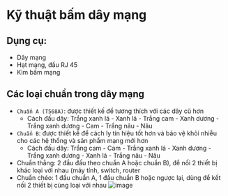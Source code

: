 # Kỹ thuật bấm dây mạng 
## Dụng cụ:
- Dây mạng
- Hạt mạng, đầu RJ 45
- Kìm bấm mạng
## Các loại chuẩn trong dây mạng
- `Chuẩn A (T568A)`: được thiết kế để tương thích với các dây cũ hơn
  - Cách đấu dây: Trắng xanh lá - Xanh lá - Trắng cam - Xanh dương - Trắng xanh dương - Cam - Trắng nâu - Nâu
- `Chuẩn B`: được thiết kế để cách ly tín hiệu tốt hơn và bảo vệ khỏi nhiễu cho các hệ thống và sản phẩm mạng mới hơn 
  - Cách đấu dây: Trắng cam - Cam - Trắng xanh lá - Xanh dương - Trắng xanh dương - Xanh lá - Trắng nâu - Nâu
- Chuẩn thẳng: 2 đầu đấu theo chuẩn A hoặc chuẩn B), để nối 2 thiết bị khác loại với nhau (máy tính, switch, router
- Chuẩn chéo: 1 đầu chuẩn A, 1 đầu chuẩn B hoặc ngược lại, dùng để kết nối 2 thiết bị cùng loại với nhau
![image](https://github.com/user-attachments/assets/6ef19dea-7b93-480c-a733-d03950bc250f)


